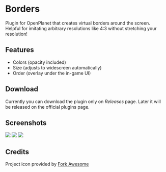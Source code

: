 # Borders
Plugin for OpenPlanet that creates virtual borders around the screen.
Helpful for imitating arbitrary resolutions like 4:3 without stretching your resolution!

## Features
* Colors (opacity included)
* Size (adjusts to widescreen automatically)
* Order (overlay under the in-game UI)

## Download
Currently you can download the plugin only on _Releases_ page.
Later it will be released on the official plugins page.

## Screenshots

![](_git/1.png)
![](_git/2.png)
![](_git/3.png)

## Credits

Project icon provided by [Fork Awesome](https://forkaweso.me/)

